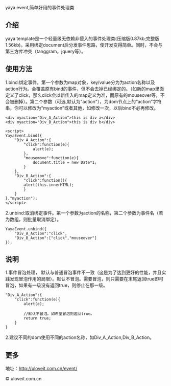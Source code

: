 yaya event,简单好用的事件处理类


## 介绍

yaya template是一个轻量级无依赖非侵入的事件处理类(压缩版0.87kb;完整版1.56kb)。采用绑定document后分发事件思路，使开发变得简单。同时，不会与第三方库冲突（tanggram，jquery等）。

## 使用方法

1.bind:绑定事件。第一个参数为map对象，key/value分为为action名称以及action行为。会覆盖原有bind的事件，但不会去掉已经绑定的。（如新的map里面定义了click，那么click会以新传入的map定义为准，而原有的mouseover等，不会被删掉）。第二个参数（可选,默认为"action"），为dom节点上的“action”字符串，你可以修改为“myaction”或者其他，如修改一次，以后bind不必再修改。
	
	<div myaction="Div_A_Action">this is div a</div>
	<div myaction="Div_B_Action">this is div b</div>

	<script>
	YayaEvent.bind({
		"Div_A_Action":{
		    "click":function(e){
			    alert(e);
			},
		    "mousemove":function(e){
			    document.title = new Date*1;
		    }
		},
		"Div_B_Action":{
		    "click":function(){
			alert(this.innerHTML);
		    }
		}
	},"myaction");
	</script>


2.unbind:取消绑定事件。第一个参数为action的名称，第二个参数为事件名（若为数组，则批量取消绑定）。

	YayaEvent.unbind({
		"Div_A_Action":"click",
		"Div_B_Action":["click","mouseover"]
	});

## 说明
	
1.事件冒泡处理， 默认与普通冒泡事件不一致（这是为了达到更好的性能，并且实践发现冒泡作用的局限）。默认不冒泡。需要冒泡，则只需要在末尾返回true即可冒泡，如果有一级没有返回true，则停止在那一级。
	
	"Div_A_Action":{
	    "click":function(e){
		    alert(e);
	 
		    //默认不冒泡。如希望冒泡则返回true。
		    return true;
	    }
	}

2.建议不同的dom使用不同的action名称，如Div_A_Action,Div_B_Action。

## 更多

地址：http://uloveit.com.cn/event/

© uloveit.com.cn 